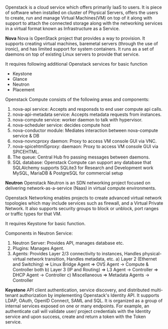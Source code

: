 Openstack is a cloud service which offers primarily IaaS to users. It is piece of software when installed on cluster of Physical Servers, offers the users to create, run and manage Virtual Machines(VM) on top of it along with support to attach the connected storage along with the networking services in a virtual format known as Infrastructure as a Service.

**Nova**
Nova is OpenStack project that provides a way to provision. It supports creating virtual machines, baremetal servers (through the use of ironic), and has limited support for system containers. It runs as a set of daemons on top of existing Linux servers to provide that service.

It requires following additional Openstack services for basic function

- Keystone
- Glance
- Neutron
- Placement

Openstack Compute consists of the following areas and components:
1. nova-api service: Accepts and responsds to end user compute api calls.
2. nova-api-metadata service: Accepts metadata requests from instances.
3. nova-compute service: worker daemon to talk with hypervisor.
4. nova-scheduler service: decides compute host
5. nova-conductor module: Mediates interaction between nova-compute service & DB
6. nova-novncproxy daemon: Proxy to access VM console GUI via VNC.
7. nova-spicehtml5proxy: daemaon: Proxy to access VM console GUI via SPICEHTML.
8. The queue: Central Hub fro passing messages between daemons.
9. SQL database: Openstack Compute can support any database that SQLAlchemy supports 
SQLite3 for Research and Development work
MySQL, MariaDB & PostgreSQL for commercial setup


**Neutron**
Openstack Neutron is an SDN networking project focused on delivering network-as-a-service (Naas) in virtual compute environments.

Openstack Networking enables projects to create advanced virtual network topologies which may include services such as firewall, and a Virtual Private Network. It also supports security groups to block or unblock, port ranges or traffic types for that VM.

It requires Keystone for basic function.

Components in Neutron Service:
1. Neutron Server: Provides API, manages database etc.
2. Plugins: Manages Agent.
3. Agents: Provides Layer 2/3 connectivity to instances, Handles physical-virtual network transition, Handles metadata, etc.
a) Layer 2 (Ethernet and Switching)
=> Linux Bridge Agent
=> OVS Agent -> Compute & Controller both
b) Layer 3 (IP and Routing)
=> L3 Agent -> Controller
=> DHCP Agent -> Controller
c) Miscellaneous
=> Metadata Agents -> Controller


**Keystone**
API client authentication, service discovery, and distributed multi-tenant authorization by implementing Openstack's Identity API. It supports LDAP, OAuth, OpenID Connect, SAML and SQL. It is organized as a group of internal services exposed on one or many endpoints. For example, an authenticate call will validate user/ project credentials with the Identity service and upon success, create and return a token with the Token service.